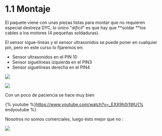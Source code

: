 # 1.1 Montaje

El paquete viene con unas piezas listas para montar que no requieren especial destreza DYC, lo único "_difícil_" es que hay que **soldar **los cables a los motores (4 pequeñas soldaduras).

El sensor sigue-lineas y el sensor ultrasonidos se puede poner en cualquier pin, pero en este curso lo fijaremos en:

* Sensor ultrasonidos en el PIN 10
* Sensor siguelíneas izquierda en el PIN3
* Sensor siguelíneas derecha en el PIN4

![](https://i.imgur.com/kzPngGo.jpg)

![](https://i.imgur.com/yeShOQZ.jpg)

Con un poco de paciencia se hace muy bien

{% youtube %}https://www.youtube.com/watch?v=_EXX9h0i1WU{% endyoutube %}

Nosotros no somos comerciales, luego ésto mejor que no :

![](https://catedu.gitbooks.io/alphabot/content/assets/2018-06-30%2007_45_40-Documento1%20-%20Microsoft%20Word.png)
